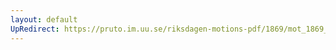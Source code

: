 ```yaml
---
layout: default
UpRedirect: https://pruto.im.uu.se/riksdagen-motions-pdf/1869/mot_1869__fk__28/mot_1869__fk__28-001.pdf
---
```

